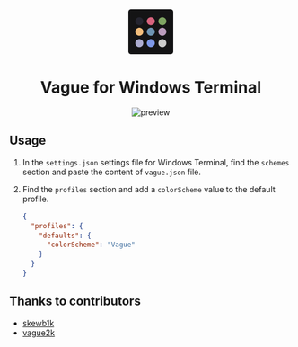 <div align="center">
  <img height="80" alt="icon" src="https://github.com/vague-theme/vague/blob/main/assets/icon.png?raw=true" />
  <h1>Vague for Windows Terminal</h1>
  <img alt="preview" src="https://github.com/user-attachments/assets/5589f855-fec1-4aea-a833-53b13caf690a" />
</div>

## Usage

1. In the `settings.json` settings file for Windows Terminal, find the `schemes` section and paste the content of `vague.json` file.

2. Find the `profiles` section and add a `colorScheme` value to the default profile.
   ```json
   {
     "profiles": {
       "defaults": {
         "colorScheme": "Vague"
       }
     }
   }
   ```

## Thanks to contributors

- [skewb1k](https://github.com/skewb1k)
- [vague2k](https://github.com/vague2k)

